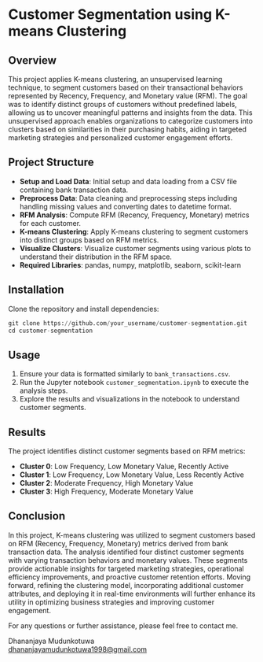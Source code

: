 # **Customer Segmentation using K-means Clustering**
## Overview
This project applies K-means clustering, an unsupervised learning technique, to segment customers based on their transactional behaviors represented by Recency, Frequency, and Monetary value (RFM). The goal was to identify distinct groups of customers without predefined labels, allowing us to uncover meaningful patterns and insights from the data. This unsupervised approach enables organizations to categorize customers into clusters based on similarities in their purchasing habits, aiding in targeted marketing strategies and personalized customer engagement efforts.

## Project Structure
- **Setup and Load Data**: Initial setup and data loading from a CSV file containing bank transaction data.
- **Preprocess Data**: Data cleaning and preprocessing steps including handling missing values and converting dates to datetime format.
- **RFM Analysis**: Compute RFM (Recency, Frequency, Monetary) metrics for each customer.
- **K-means Clustering**: Apply K-means clustering to segment customers into distinct groups based on RFM metrics.
- **Visualize Clusters**: Visualize customer segments using various plots to understand their distribution in the RFM space.
- **Required Libraries**: pandas, numpy, matplotlib, seaborn, scikit-learn
 
## Installation
Clone the repository and install dependencies:
```python
git clone https://github.com/your_username/customer-segmentation.git
cd customer-segmentation
```

## Usage
1. Ensure your data is formatted similarly to `bank_transactions.csv`.
2. Run the Jupyter notebook `customer_segmentation.ipynb` to execute the analysis steps.
3. Explore the results and visualizations in the notebook to understand customer segments.
 
## Results
The project identifies distinct customer segments based on RFM metrics:

- **Cluster 0**: Low Frequency, Low Monetary Value, Recently Active
- **Cluster 1**: Low Frequency, Low Monetary Value, Less Recently Active
- **Cluster 2**: Moderate Frequency, High Monetary Value
- **Cluster 3**: High Frequency, Moderate Monetary Value

## Conclusion
In this project, K-means clustering was utilized to segment customers based on RFM (Recency, Frequency, Monetary) metrics derived from bank transaction data. The analysis identified four distinct customer segments with varying transaction behaviors and monetary values. These segments provide actionable insights for targeted marketing strategies, operational efficiency improvements, and proactive customer retention efforts. Moving forward, refining the clustering model, incorporating additional customer attributes, and deploying it in real-time environments will further enhance its utility in optimizing business strategies and improving customer engagement.


For any questions or further assistance, please feel free to contact me.

Dhananjaya Mudunkotuwa  
dhananjayamudunkotuwa1998@gmail.com

